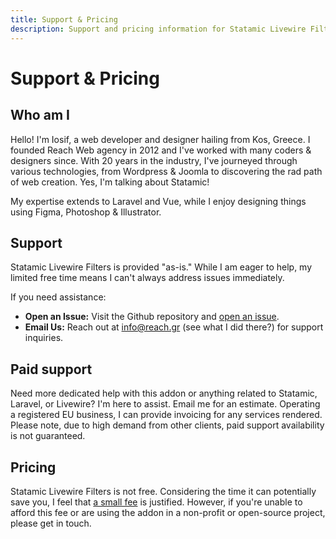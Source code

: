 ```yaml
---
title: Support & Pricing
description: Support and pricing information for Statamic Livewire Filters.
---
```


# Support & Pricing

## Who am I

Hello! I'm Iosif, a web developer and designer hailing from Kos, Greece. I founded Reach Web agency in 2012 and I've worked with many coders & designers since. With 20 years in the industry, I've journeyed through various technologies, from Wordpress & Joomla to discovering the rad path of web creation. Yes, I'm talking about Statamic!

My expertise extends to Laravel and Vue, while I enjoy designing things using Figma, Photoshop & Illustrator.

## Support

Statamic Livewire Filters is provided "as-is." While I am eager to help, my limited free time means I can't always address issues immediately.

If you need assistance:

- **Open an Issue:** Visit the Github repository and [open an issue](https://github.com/reachweb/statamic-livewire-filters/issues).
- **Email Us:** Reach out at info@reach.gr (see what I did there?) for support inquiries.

## Paid support

Need more dedicated help with this addon or anything related to Statamic, Laravel, or Livewire? I'm here to assist. Email me for an estimate. Operating a registered EU business, I can provide invoicing for any services rendered. Please note, due to high demand from other clients, paid support availability is not guaranteed.

## Pricing

Statamic Livewire Filters is not free. Considering the time it can potentially save you, I feel that [a small fee](https://statamic.com/addons/reach/statamic-livewire-filters) is justified. However, if you're unable to afford this fee or are using the addon in a non-profit or open-source project, please get in touch. 